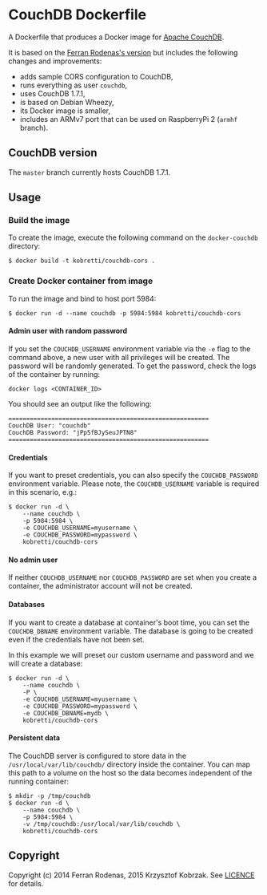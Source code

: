# CouchDB Dockerfile

A Dockerfile that produces a Docker image for [Apache CouchDB](http://couchdb.apache.org/).

It is based on the [Ferran Rodenas's version](https://github.com/frodenas/docker-couchdb)
but includes the following changes and improvements:

  - adds sample CORS configuration to CouchDB,
  - runs everything as user `couchdb`,
  - uses CouchDB 1.7.1,
  - is based on Debian Wheezy,
  - its Docker image is smaller,
  - includes an ARMv7 port that can be used on RaspberryPi 2 (`armhf` branch).

## CouchDB version

The `master` branch currently hosts CouchDB 1.7.1.

## Usage

### Build the image

To create the image, execute the following command on the `docker-couchdb` directory:

```
$ docker build -t kobretti/couchdb-cors .
```

### Create Docker container from image

To run the image and bind to host port 5984:

```
$ docker run -d --name couchdb -p 5984:5984 kobretti/couchdb-cors
```

#### Admin user with random password

If you set the `COUCHDB_USERNAME` environment variable via the `-e` flag to the command above,
a new user with all privileges will be created.  The password will be randomly generated.
To get the password, check the logs of the container by running:

```
docker logs <CONTAINER_ID>
```

You should see an output like the following:

```
========================================================
CouchDB User: "couchdb"
CouchDB Password: "jPp5fBJySeuJPTN8"
========================================================
```

#### Credentials

If you want to preset credentials, you can also specify the `COUCHDB_PASSWORD` environment
variable.  Please note, the `COUCHDB_USERNAME` variable is required in this scenario, e.g.:

```
$ docker run -d \
    --name couchdb \
    -p 5984:5984 \
    -e COUCHDB_USERNAME=myusername \
    -e COUCHDB_PASSWORD=mypassword \
    kobretti/couchdb-cors
```

#### No admin user

If neither `COUCHDB_USERNAME` nor `COUCHDB_PASSWORD` are set when you create a container,
the administrator account will not be created.

#### Databases

If you want to create a database at container's boot time, you can set the `COUCHDB_DBNAME`
environment variable.  The database is going to be created even if the credentials have not been set.

In this example we will preset our custom username and password and we will create a database:

```
$ docker run -d \
    --name couchdb \
    -P \
    -e COUCHDB_USERNAME=myusername \
    -e COUCHDB_PASSWORD=mypassword \
    -e COUCHDB_DBNAME=mydb \
    kobretti/couchdb-cors
```

#### Persistent data

The CouchDB server is configured to store data in the `/usr/local/var/lib/couchdb/` directory
 inside the container. You can map this path to a volume on the host so the data becomes
 independent of the running container:

```
$ mkdir -p /tmp/couchdb
$ docker run -d \
    --name couchdb \
    -p 5984:5984 \
    -v /tmp/couchdb:/usr/local/var/lib/couchdb \
    kobretti/couchdb-cors
```

## Copyright

Copyright (c) 2014 Ferran Rodenas, 2015 Krzysztof Kobrzak.  See [LICENCE](https://github.com/chris-kobrzak/docker-couchdb/blob/master/LICENCE) for details.
